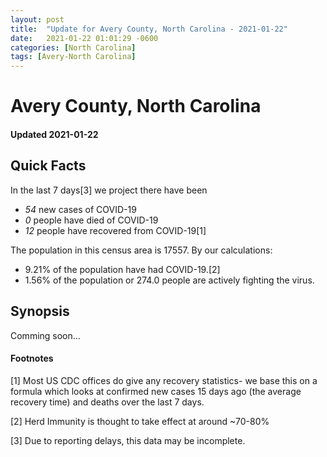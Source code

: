 ```yaml
---
layout: post
title:  "Update for Avery County, North Carolina - 2021-01-22"
date:   2021-01-22 01:01:29 -0600
categories: [North Carolina]
tags: [Avery-North Carolina]
---
```


# Avery County, North Carolina
#### Updated 2021-01-22

## Quick Facts

In the last 7 days[3] we project there have been
- *54* new cases of COVID-19
- *0* people have died of COVID-19
- *12* people have recovered from COVID-19[1]

The population in this census area is 17557. By our calculations:
- 9.21% of the population have had COVID-19.[2]
- 1.56% of the population or 274.0 people are actively fighting the virus.

## Synopsis

Comming soon...


#### Footnotes

[1] Most US CDC offices do give any recovery statistics- we base this on a formula which looks at confirmed new cases
15 days ago (the average recovery time) and deaths over the last 7 days.

[2] Herd Immunity is thought to take effect at around ~70-80%

[3] Due to reporting delays, this data may be incomplete.
 
    